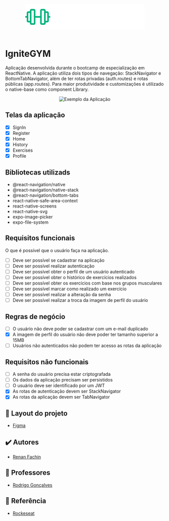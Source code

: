 <div align="center" >
  <img alt="Logo IgniteGYM" title="Ignite" src="./src/assets/logo.svg">
</div>
<br>

# IgniteGYM

Aplicação desenvolvida durante o bootcamp de especialização em ReactNative. A aplicação utiliza dois tipos de navegação: StackNavigator e BottomTabNavigator, além de ter rotas privadas (auth.routes) e rotas públicas (app.routes).
Para maior produtividade e customizações é utilizado o native-base como component Library.

<p align="center">
  <img src="https://i.imgur.com/1hLvWfk.png" alt="Exemplo da Aplicação">
</p>

## Telas da aplicação
- [x] SignIn
- [x] Register
- [x] Home
- [x] History
- [x] Exercises
- [x] Profile

## Bibliotecas utilizads
- @react-navigation/native
- @react-navigation/native-stack
- @react-navigation/bottom-tabs
- react-native-safe-area-context
- react-native-screens
- react-native-svg
- expo-image-picker
- expo-file-system

## Requisitos funcionais
O que é possível que o usuário faça na aplicação.

- [ ] Deve ser possível se cadastrar na aplicação
- [ ] Deve ser possível realizar autenticação
- [ ] Deve ser possível obter o perfil de um usuário autenticado
- [ ] Deve ser possível obter o histórico de exercícios realizados
- [ ] Deve ser possível obter os exercícios com base nos grupos musculares
- [ ] Deve ser possível marcar como realizado um exercício
- [ ] Deve ser possível realizar a alteração da senha
- [ ] Deve ser possível realizar a troca da imagem de perfil do usuário

## Regras de negócio
- [ ] O usuário não deve poder se cadastrar com um e-mail duplicado
- [x] A imagem de perfil do usuário não deve poder ter tamanho superior a 15MB
- [ ] Usuários não autenticados não podem ter acesso as rotas da aplicação

## Requisitos não funcionais
- [ ] A senha do usuário precisa estar criptografada
- [ ] Os dados da aplicação precisam ser persistidos
- [ ] O usuário deve ser identificado por um JWT
- [x] As rotas de autenticação devem ser StackNavigator
- [x] As rotas da aplicação devem ser TabNavigator

## 🎯 Layout do projeto

- [Figma](https://www.figma.com/community/file/1163926136397847279)

## ✔️ Autores

- [Renan Fachin](https://github.com/RenanFachin/)

## 📄 Professores

- [Rodrigo Gonçalves](https://github.com/rodrigorgtic)

## 📄 Referência

- [Rockeseat](https://www.rocketseat.com.br/)